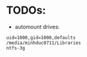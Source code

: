 # TODOs:

* automount drives:
```
uid=1000,gid=1000,defaults
/media/minhduc0711/Libraries
ntfs-3g
```

